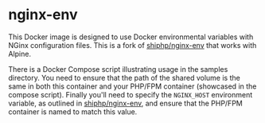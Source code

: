 # nginx-env

This Docker image is designed to use Docker environmental variables with NGinx configuration files.
This is a fork of [shiphp/nginx-env](https://github.com/shiphp/nginx-env) that works with Alpine.

There is a Docker Compose script illustrating usage in the samples directory.
You need to ensure that the path of the shared volume is the same in both this
container and your PHP/FPM container (showcased in the compose script).
Finally you'll need to specify the `NGINX_HOST` environment variable,
as outlined in [shiphp/nginx-env](https://github.com/shiphp/nginx-env),
and ensure that the PHP/FPM container is named to match this value.
